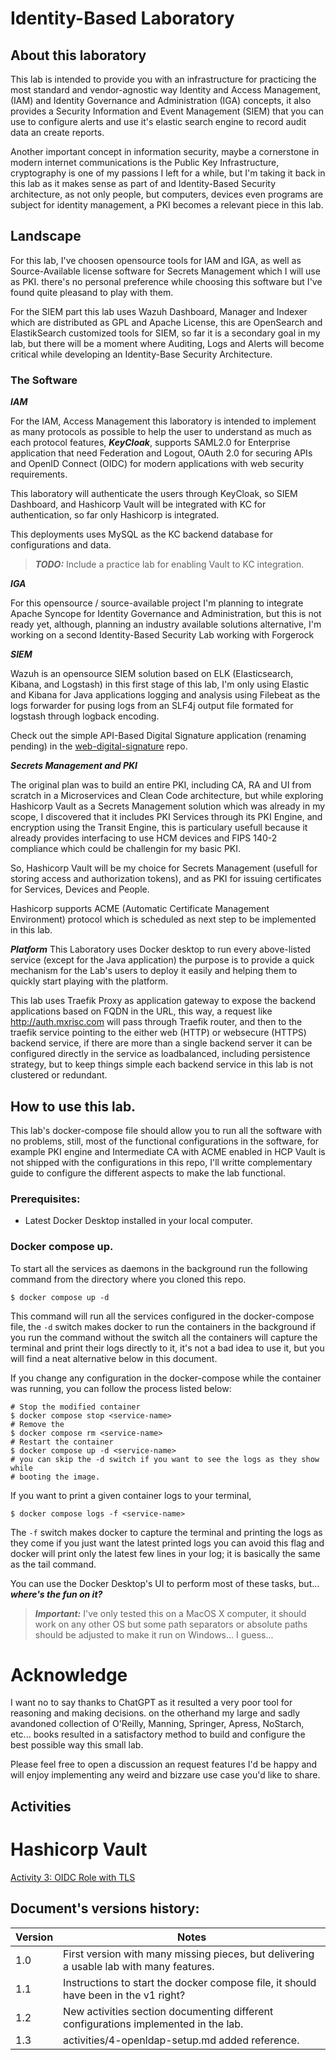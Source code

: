 # Identity-Based Laboratory

## About this laboratory

This lab is intended to provide you with an infrastructure for practicing the
most standard and vendor-agnostic way Identity and Access Management, (IAM) and
Identity Governance and Administration (IGA) concepts, it also provides a
Security Information and Event Management (SIEM) that you can use to configure
alerts and use it's elastic search engine to record audit data an create
reports.

Another important concept in information security, maybe a cornerstone in
modern internet communications is the Public Key Infrastructure, cryptography
is one of my passions I left for a while, but I'm taking it back in this lab as
it makes sense as part of and Identity-Based Security architecture, as not only
people, but computers, devices even programs are subject for identity
management, a PKI becomes a relevant piece in this lab.

## Landscape

For this lab, I've choosen opensource tools for IAM and IGA, as well as
Source-Available license software for Secrets Management which I will use as
PKI. there's no personal preference while choosing this software but I've found
quite pleasand to play with them.

For the SIEM part this lab uses Wazuh Dashboard, Manager and Indexer which are
distributed as GPL and Apache License, this are OpenSearch and ElastikSearch
customized tools for SIEM, so far it is a secondary goal in my lab, but there
will be a moment where Auditing, Logs and Alerts will become critical while
developing an Identity-Base Security Architecture.

### The Software

***IAM***

For the IAM, Access Management this laboratory is intended to implement as many
protocols as possible to help the user to understand as much as each protocol
features, ***KeyCloak***, supports SAML2.0 for Enterprise application that need
Federation and Logout, OAuth 2.0 for securing APIs and OpenID Connect (OIDC)
for modern applications with web security requirements.

This laboratory will authenticate the users through KeyCloak, so SIEM
Dashboard, and Hashicorp Vault will be integrated with KC for authentication,
so far only Hashicorp is integrated.

This deployments uses MySQL as the KC backend database for configurations and
data.

> ***TODO:*** Include a practice lab for enabling Vault to KC integration. 

***IGA***

For this opensource / source-available project I'm planning to integrate Apache
Syncope for Identity Governance and Administration, but this is not ready yet,
although, planning an industry available solutions alternative, I'm working on
a second Identity-Based Security Lab working with Forgerock

***SIEM***

Wazuh is an opensource SIEM solution based on ELK (Elasticsearch, Kibana, and
Logstash) in this first stage of this lab, I'm only using Elastic and Kibana
for Java applications logging and analysis using Filebeat as the logs forwarder
for pusing logs from an SLF4j output file formated for logstash through logback
encoding.

Check out the simple API-Based Digital Signature application (renaming pending)
in the
[web-digital-signature](https://github.com/elazaro/web-digital-signature.git)
repo.

***Secrets Management and PKI***

The original plan was to build an entire PKI, including CA, RA and UI from
scratch in a Microservices and Clean Code architecture, but while exploring
Hashicorp Vault as a Secrets Management solution which was already in my scope,
I discovered that it includes PKI Services through its PKI Engine, and
encryption using the Transit Engine, this is particulary usefull because it
already provides interfacing to use HCM devices and FIPS 140-2 compliance which
could be challengin for my basic PKI.

So, Hashicorp Vault will be my choice for Secrets Management (usefull for
storing access and authorization tokens), and as PKI for issuing certificates
for Services, Devices and People.

Hashicorp supports ACME (Automatic Certificate Management Environment) protocol
which is scheduled as next step to be implemented in this lab.

***Platform***
This Laboratory uses Docker desktop to run every above-listed service (except
for the Java application) the purpose is to provide a quick mechanism for the
Lab's users to deploy it easily and helping them to quickly start playing with
the platform.

This lab uses Traefik Proxy as application gateway to expose the backend
applications based on FQDN in the URL, this way, a request like
http://auth.mxrisc.com will pass through Traefik router, and then to the
traefik service pointing to the either web (HTTP) or websecure (HTTPS) backend
service, if there are more than a single backend server it can be configured
directly in the service as loadbalanced, including persistence strategy, but to
keep things simple each backend service in this lab is not clustered or
redundant.

## How to use this lab.

This lab's docker-compose file should allow you to run all the software with no
problems, still, most of the functional configurations in the software, for
example PKI engine and Intermediate CA with ACME enabled in HCP Vault is not
shipped with the configurations in this repo, I'll writte complementary guide
to configure the different aspects to make the lab functional.


### Prerequisites:

- Latest Docker Desktop installed in your local computer.

### Docker compose up.

To start all the services as daemons in the background run the following
command from the directory where you cloned this repo.

``` $ docker compose up -d ```

This command will run all the services configured in the docker-compose file,
the ```-d``` switch makes docker to run the containers in the background if you
run the command without the switch all the containers will capture the terminal
and print their logs directly to it, it's not a bad idea to use it, but you
will find a neat alternative below in this document.

If you change any configuration in the docker-compose while the container was
running, you can follow the process listed below:

```
# Stop the modified container
$ docker compose stop <service-name>
# Remove the 
$ docker compose rm <service-name>
# Restart the container
$ docker compose up -d <service-name>
# you can skip the -d switch if you want to see the logs as they show while
# booting the image.
```

If you want to print a given container logs to your terminal, 

```
$ docker compose logs -f <service-name>
```

The ```-f``` switch makes docker to capture the terminal and printing the logs
as they come if you just want the latest printed logs you can avoid this flag
and docker will print only the latest few lines in your log; it is basically
the same as the tail command.

You can use the Docker Desktop's UI to perform most of these tasks, but...
***where's the fun on it?***

>***Important:*** I've only tested this on a MacOS X computer, it should work on any other OS but some path separators or absolute paths should be adjusted to make it run on Windows... I guess...   

# Acknowledge
I want no to say thanks to ChatGPT as it resulted a very poor tool for
reasoning and making decisions. on the otherhand my large and sadly avandoned
collection of O'Reilly, Manning, Springer, Apress, NoStarch, etc... books
resulted in a satisfactory method to build and configure the best possible way
this small lab.

Please feel free to open a discussion an request features I'd be happy and will
enjoy implementing any weird and bizzare use case you'd like to share.

## Activities

# Hashicorp Vault

[Activity 3: OIDC Role with TLS](activities/3-vault-oidc-role-rw.md)

## Document's versions history:

| Version | Notes                                                                                   |
| ---     | ---                                                                                     |
| 1.0     | First version with many missing pieces, but delivering a usable lab with many features. |
| 1.1     | Instructions to start the docker compose file, it should have been in the v1 right?     |
| 1.2     | New activities section documenting different configurations implemented in the lab.     |
| 1.3     | activities/4-openldap-setup.md added reference.                                         |

